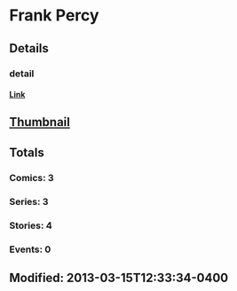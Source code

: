 # Frank  Percy 
## Details
### detail
#### [Link](http://marvel.com/comics/creators/3739/frank_percy?utm_campaign=apiRef&utm_source=225578a89fc76f3d20fbffda5d17a88d)
## [Thumbnail](http://i.annihil.us/u/prod/marvel/i/mg/b/40/image_not_available.jpg)
## Totals
### Comics: 3
### Series: 3
### Stories: 4
### Events: 0
## Modified: 2013-03-15T12:33:34-0400